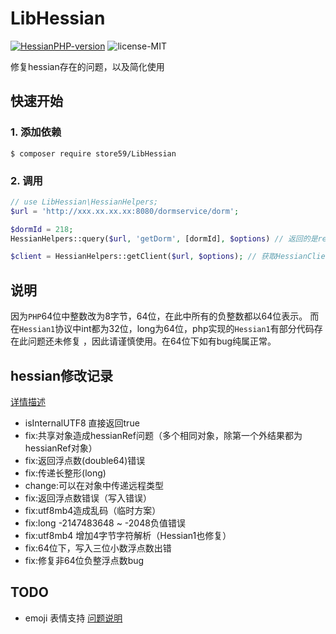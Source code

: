 # LibHessian

[![HessianPHP-version](https://img.shields.io/badge/HessianPHP-v2.0.3-green.svg)](http://code.google.com/p/hessianphp/)
![license-MIT](https://img.shields.io/badge/license-MIT-blue.svg)

修复hessian存在的问题，以及简化使用

## 快速开始

### 1. 添加依赖

```shell
$ composer require store59/LibHessian
```

### 2. 调用

```php
// use LibHessian\HessianHelpers;
$url = 'http://xxx.xx.xx.xx:8080/dormservice/dorm';

$dormId = 218;
HessianHelpers::query($url, 'getDorm', [dormId], $options) // 返回的是result

$client = HessianHelpers::getClient($url, $options); // 获取HessianClient实例
```

## 说明
因为`PHP`64位中整数改为8字节，64位，在此中所有的负整数都以64位表示。
而在`Hessian1`协议中int都为32位，long为64位，php实现的`Hessian1`有部分代码存在此问题还未修复
，因此请谨慎使用。在64位下如有bug纯属正常。


## hessian修改记录

[详情描述](http://code.59store.com/erp/lib-hessian/blob/master/src/Hessian/HessianPHP_v2.0.3/readme.md)

- isInternalUTF8 直接返回true
- fix:共享对象造成hessianRef问题（多个相同对象，除第一个外结果都为hessianRef对象）
- fix:返回浮点数(double64)错误
- fix:传递长整形(long)
- change:可以在对象中传递远程类型
- fix:返回浮点数错误（写入错误）
- fix:utf8mb4造成乱码（临时方案）
- fix:long -2147483648 ~ -2048负值错误
- fix:utf8mb4 增加4字节字符解析（Hessian1也修复）
- fix:64位下，写入三位小数浮点数出错
- fix:修复非64位负整浮点数bug


## TODO

- emoji 表情支持 [问题说明](https://cytle.github.io/2016/09/24/Hessian-utfmb4-emoji%E8%A1%A8%E6%83%85%E4%BC%A0%E8%BE%93/)
